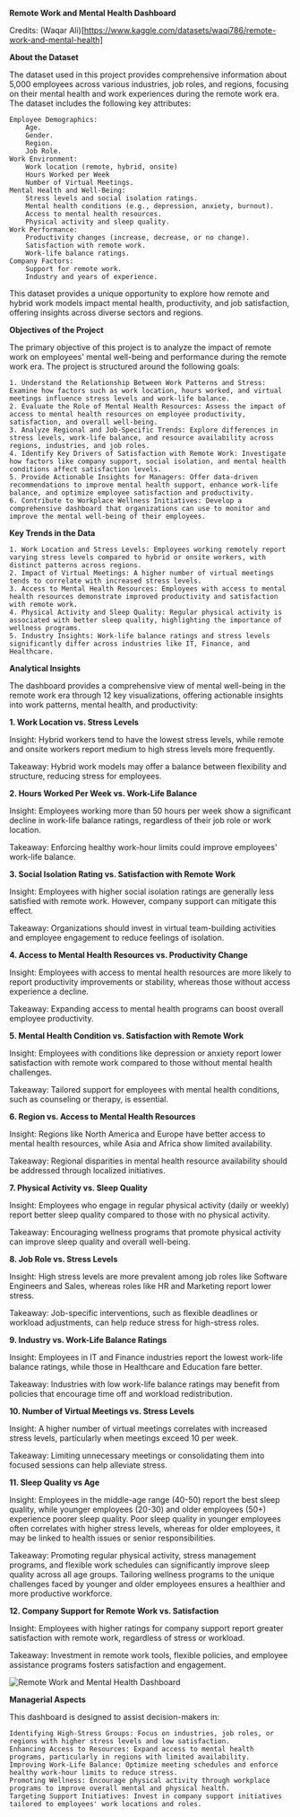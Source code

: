 **Remote Work and Mental Health Dashboard**

Credits: (Waqar Ali)[https://www.kaggle.com/datasets/waqi786/remote-work-and-mental-health]

**About the Dataset**

The dataset used in this project provides comprehensive information about 5,000 employees across various industries, job roles, and regions, focusing on their mental health and work experiences during the remote work era. The dataset includes the following key attributes:

    Employee Demographics: 
        Age. 
        Gender.
        Region.
        Job Role.
    Work Environment: 
        Work location (remote, hybrid, onsite)
        Hours Worked per Week
        Number of Virtual Meetings.
    Mental Health and Well-Being:
        Stress levels and social isolation ratings.
        Mental health conditions (e.g., depression, anxiety, burnout).
        Access to mental health resources.
        Physical activity and sleep quality.
    Work Performance:
        Productivity changes (increase, decrease, or no change).
        Satisfaction with remote work.
        Work-life balance ratings.
    Company Factors:
        Support for remote work.
        Industry and years of experience.

This dataset provides a unique opportunity to explore how remote and hybrid work models impact mental health, productivity, and job satisfaction, offering insights across diverse sectors and regions.

**Objectives of the Project**

The primary objective of this project is to analyze the impact of remote work on employees' mental well-being and performance during the remote work era. The project is structured around the following goals:

    1. Understand the Relationship Between Work Patterns and Stress: Examine how factors such as work location, hours worked, and virtual meetings influence stress levels and work-life balance.
    2. Evaluate the Role of Mental Health Resources: Assess the impact of access to mental health resources on employee productivity, satisfaction, and overall well-being.
    3. Analyze Regional and Job-Specific Trends: Explore differences in stress levels, work-life balance, and resource availability across regions, industries, and job roles.
    4. Identify Key Drivers of Satisfaction with Remote Work: Investigate how factors like company support, social isolation, and mental health conditions affect satisfaction levels.
    5. Provide Actionable Insights for Managers: Offer data-driven recommendations to improve mental health support, enhance work-life balance, and optimize employee satisfaction and productivity.
    6. Contribute to Workplace Wellness Initiatives: Develop a comprehensive dashboard that organizations can use to monitor and improve the mental well-being of their employees.

**Key Trends in the Data**

    1. Work Location and Stress Levels: Employees working remotely report varying stress levels compared to hybrid or onsite workers, with distinct patterns across regions.
    2. Impact of Virtual Meetings: A higher number of virtual meetings tends to correlate with increased stress levels.
    3. Access to Mental Health Resources: Employees with access to mental health resources demonstrate improved productivity and satisfaction with remote work.
    4. Physical Activity and Sleep Quality: Regular physical activity is associated with better sleep quality, highlighting the importance of wellness programs.
    5. Industry Insights: Work-life balance ratings and stress levels significantly differ across industries like IT, Finance, and Healthcare.

**Analytical Insights**

The dashboard provides a comprehensive view of mental well-being in the remote work era through 12 key visualizations, offering actionable insights into work patterns, mental health, and productivity:

**1. Work Location vs. Stress Levels**

Insight: Hybrid workers tend to have the lowest stress levels, while remote and onsite workers report medium to high stress levels more frequently.

Takeaway: Hybrid work models may offer a balance between flexibility and structure, reducing stress for employees.

**2. Hours Worked Per Week vs. Work-Life Balance**

Insight: Employees working more than 50 hours per week show a significant decline in work-life balance ratings, regardless of their job role or work location.

Takeaway: Enforcing healthy work-hour limits could improve employees' work-life balance.

**3. Social Isolation Rating vs. Satisfaction with Remote Work**

Insight: Employees with higher social isolation ratings are generally less satisfied with remote work. However, company support can mitigate this effect.

Takeaway: Organizations should invest in virtual team-building activities and employee engagement to reduce feelings of isolation.

**4. Access to Mental Health Resources vs. Productivity Change**

Insight: Employees with access to mental health resources are more likely to report productivity improvements or stability, whereas those without access experience a decline.

Takeaway: Expanding access to mental health programs can boost overall employee productivity.

**5. Mental Health Condition vs. Satisfaction with Remote Work**

Insight: Employees with conditions like depression or anxiety report lower satisfaction with remote work compared to those without mental health challenges.

Takeaway: Tailored support for employees with mental health conditions, such as counseling or therapy, is essential.

**6. Region vs. Access to Mental Health Resources**

Insight: Regions like North America and Europe have better access to mental health resources, while Asia and Africa show limited availability.

Takeaway: Regional disparities in mental health resource availability should be addressed through localized initiatives.

**7. Physical Activity vs. Sleep Quality**

Insight: Employees who engage in regular physical activity (daily or weekly) report better sleep quality compared to those with no physical activity.

Takeaway: Encouraging wellness programs that promote physical activity can improve sleep quality and overall well-being.

**8. Job Role vs. Stress Levels**

Insight: High stress levels are more prevalent among job roles like Software Engineers and Sales, whereas roles like HR and Marketing report lower stress.

Takeaway: Job-specific interventions, such as flexible deadlines or workload adjustments, can help reduce stress for high-stress roles.

**9. Industry vs. Work-Life Balance Ratings**

Insight: Employees in IT and Finance industries report the lowest work-life balance ratings, while those in Healthcare and Education fare better.

Takeaway: Industries with low work-life balance ratings may benefit from policies that encourage time off and workload redistribution.

**10. Number of Virtual Meetings vs. Stress Levels**

Insight: A higher number of virtual meetings correlates with increased stress levels, particularly when meetings exceed 10 per week.

Takeaway: Limiting unnecessary meetings or consolidating them into focused sessions can help alleviate stress.

**11. Sleep Quality vs Age**

Insight: Employees in the middle-age range (40-50) report the best sleep quality, while younger employees (20-30) and older employees (50+) experience poorer sleep quality. Poor sleep quality in younger employees often correlates with higher stress levels, whereas for older employees, it may be linked to health issues or senior responsibilities.

Takeaway: Promoting regular physical activity, stress management programs, and flexible work schedules can significantly improve sleep quality across all age groups. Tailoring wellness programs to the unique challenges faced by younger and older employees ensures a healthier and more productive workforce.

**12. Company Support for Remote Work vs. Satisfaction**

Insight: Employees with higher ratings for company support report greater satisfaction with remote work, regardless of stress or workload.

Takeaway: Investment in remote work tools, flexible policies, and employee assistance programs fosters satisfaction and engagement.

![Remote Work and Mental Health Dashboard](https://github.com/user-attachments/assets/08ed4140-b277-4621-859b-323781691e26)

**Managerial Aspects**

This dashboard is designed to assist decision-makers in:

    Identifying High-Stress Groups: Focus on industries, job roles, or regions with higher stress levels and low satisfaction.
    Enhancing Access to Resources: Expand access to mental health programs, particularly in regions with limited availability.
    Improving Work-Life Balance: Optimize meeting schedules and enforce healthy work-hour limits to reduce stress.
    Promoting Wellness: Encourage physical activity through workplace programs to improve overall mental and physical health.
    Targeting Support Initiatives: Invest in company support initiatives tailored to employees' work locations and roles.
